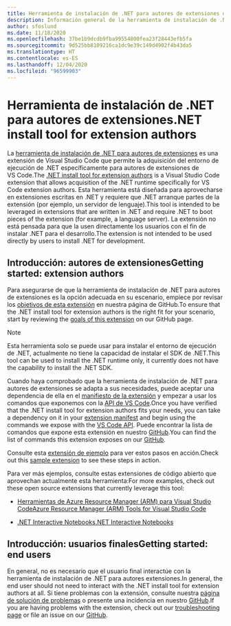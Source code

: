 ```yaml
---
title: Herramienta de instalación de .NET para autores de extensiones de VS Code
description: Información general de la herramienta de instalación de .NET para autores de extensiones, una extensión de Visual Studio Code para instalar el entorno de ejecución de .NET.
author: sfoslund
ms.date: 11/18/2020
ms.openlocfilehash: 37be1b9dcdb9fba99554800fea23f28443efb5fa
ms.sourcegitcommit: 9d525bb8109216ca1dc9e39c149d4902f4b43da5
ms.translationtype: HT
ms.contentlocale: es-ES
ms.lasthandoff: 12/04/2020
ms.locfileid: "96599903"
---
```

# <a name="net-install-tool-for-extension-authors"></a><span data-ttu-id="8bcf2-103">Herramienta de instalación de .NET para autores de extensiones</span><span class="sxs-lookup"><span data-stu-id="8bcf2-103">.NET install tool for extension authors</span></span>

<span data-ttu-id="8bcf2-104">La [herramienta de instalación de .NET para autores de extensiones](https://github.com/dotnet/vscode-dotnet-runtime) es una extensión de Visual Studio Code que permite la adquisición del entorno de ejecución de .NET específicamente para autores de extensiones de VS Code.</span><span class="sxs-lookup"><span data-stu-id="8bcf2-104">The [.NET install tool for extension authors](https://github.com/dotnet/vscode-dotnet-runtime) is a Visual Studio Code extension that allows acquisition of the .NET runtime specifically for VS Code extension authors.</span></span> <span data-ttu-id="8bcf2-105">Esta herramienta está diseñada para aprovecharse en extensiones escritas en .NET y requiere que .NET arranque partes de la extensión (por ejemplo, un servidor de lenguaje).</span><span class="sxs-lookup"><span data-stu-id="8bcf2-105">This tool is intended to be leveraged in extensions that are written in .NET and require .NET to boot pieces of the extension (for example, a language server).</span></span> <span data-ttu-id="8bcf2-106">La extensión no está pensada para que la usen directamente los usuarios con el fin de instalar .NET para el desarrollo.</span><span class="sxs-lookup"><span data-stu-id="8bcf2-106">The extension is not intended to be used directly by users to install .NET for development.</span></span>

## <a name="getting-started-extension-authors"></a><span data-ttu-id="8bcf2-107">Introducción: autores de extensiones</span><span class="sxs-lookup"><span data-stu-id="8bcf2-107">Getting started: extension authors</span></span>

<span data-ttu-id="8bcf2-108">Para asegurarse de que la herramienta de instalación de .NET para autores de extensiones es la opción adecuada en su escenario, empiece por revisar los [objetivos de esta extensión](https://github.com/dotnet/vscode-dotnet-runtime#goals-acquiring-net-core-for-extensions) en nuestra página de GitHub.</span><span class="sxs-lookup"><span data-stu-id="8bcf2-108">To ensure that the .NET install tool for extension authors is the right fit for your scenario, start by reviewing the [goals of this extension](https://github.com/dotnet/vscode-dotnet-runtime#goals-acquiring-net-core-for-extensions) on our GitHub page.</span></span>

> [!NOTE]
> <span data-ttu-id="8bcf2-109">Esta herramienta solo se puede usar para instalar el entorno de ejecución de .NET, actualmente no tiene la capacidad de instalar el SDK de .NET.</span><span class="sxs-lookup"><span data-stu-id="8bcf2-109">This tool can be used to install the .NET runtime only, it currently does not have the capability to install the .NET SDK.</span></span>

<span data-ttu-id="8bcf2-110">Cuando haya comprobado que la herramienta de instalación de .NET para autores de extensiones se adapta a sus necesidades, puede aceptar una dependencia de ella en el [manifiesto de la extensión](https://code.visualstudio.com/api/references/extension-manifest) y empezar a usar los comandos que exponemos con la [API de VS Code](https://code.visualstudio.com/api/extension-guides/command#programmatically-executing-a-command).</span><span class="sxs-lookup"><span data-stu-id="8bcf2-110">Once you have verified that the .NET install tool for extension authors fits your needs, you can take a dependency on it in your [extension manifest](https://code.visualstudio.com/api/references/extension-manifest) and begin using the commands we expose with the [VS Code API](https://code.visualstudio.com/api/extension-guides/command#programmatically-executing-a-command).</span></span> <span data-ttu-id="8bcf2-111">Puede encontrar la lista de comandos que expone esta extensión en nuestro [GitHub](https://github.com/dotnet/vscode-dotnet-runtime/blob/master/Documentation/commands.md).</span><span class="sxs-lookup"><span data-stu-id="8bcf2-111">You can find the list of commands this extension exposes on our [GitHub](https://github.com/dotnet/vscode-dotnet-runtime/blob/master/Documentation/commands.md).</span></span>

<span data-ttu-id="8bcf2-112">Consulte esta [extensión de ejemplo](https://github.com/dotnet/vscode-dotnet-runtime/tree/master/sample) para ver estos pasos en acción.</span><span class="sxs-lookup"><span data-stu-id="8bcf2-112">Check out this [sample extension](https://github.com/dotnet/vscode-dotnet-runtime/tree/master/sample) to see these steps in action.</span></span>

<span data-ttu-id="8bcf2-113">Para ver más ejemplos, consulte estas extensiones de código abierto que aprovechan actualmente esta herramienta:</span><span class="sxs-lookup"><span data-stu-id="8bcf2-113">For more examples, check out these open source extensions that currently leverage this tool:</span></span>

- [<span data-ttu-id="8bcf2-114">Herramientas de Azure Resource Manager (ARM) para Visual Studio Code</span><span class="sxs-lookup"><span data-stu-id="8bcf2-114">Azure Resource Manager (ARM) Tools for Visual Studio Code</span></span>](https://github.com/microsoft/vscode-azurearmtools)

- [<span data-ttu-id="8bcf2-115">.NET Interactive Notebooks</span><span class="sxs-lookup"><span data-stu-id="8bcf2-115">.NET Interactive Notebooks</span></span>](https://github.com/dotnet/interactive/tree/main/src/dotnet-interactive-vscode)

## <a name="getting-started-end-users"></a><span data-ttu-id="8bcf2-116">Introducción: usuarios finales</span><span class="sxs-lookup"><span data-stu-id="8bcf2-116">Getting started: end users</span></span>

<span data-ttu-id="8bcf2-117">En general, no es necesario que el usuario final interactúe con la herramienta de instalación de .NET para autores extensiones.</span><span class="sxs-lookup"><span data-stu-id="8bcf2-117">In general, the end user should not need to interact with the .NET install tool for extension authors at all.</span></span> <span data-ttu-id="8bcf2-118">Si tiene problemas con la extensión, consulte nuestra [página de solución de problemas](https://github.com/dotnet/vscode-dotnet-runtime/blob/master/Documentation/troubleshooting.md) o presente una incidencia en nuestro [GitHub](https://github.com/dotnet/vscode-dotnet-runtime/issues).</span><span class="sxs-lookup"><span data-stu-id="8bcf2-118">If you are having problems with the extension, check out our [troubleshooting page](https://github.com/dotnet/vscode-dotnet-runtime/blob/master/Documentation/troubleshooting.md) or file an issue on our [GitHub](https://github.com/dotnet/vscode-dotnet-runtime/issues).</span></span>
